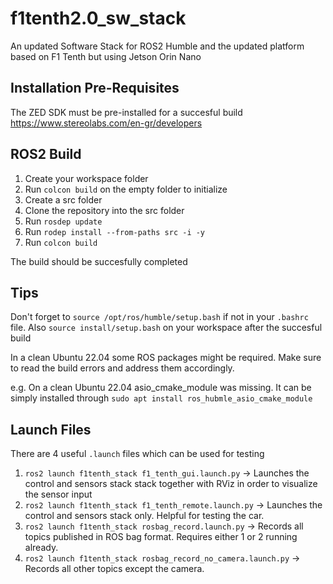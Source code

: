 # f1tenth2.0_sw_stack
An updated Software Stack for ROS2 Humble and the updated platform 
based on F1 Tenth but using Jetson Orin Nano

## Installation Pre-Requisites
The ZED SDK must be pre-installed for a succesful build
https://www.stereolabs.com/en-gr/developers

## ROS2 Build
1. Create your workspace folder
2. Run `colcon build` on the empty folder to initialize
3. Create a src folder
4. Clone the repository into the src folder
5. Run `rosdep update`
6. Run `rodep install --from-paths src -i -y`
7. Run `colcon build`

The build should be succesfully completed

## Tips 

Don't forget to `source /opt/ros/humble/setup.bash` if not 
in your `.bashrc` file.
Also `source install/setup.bash` on your workspace after the 
succesful build 

In a clean Ubuntu 22.04 some ROS packages might be required. 
Make sure to read the build errors and address them accordingly. 

e.g. On a clean Ubuntu 22.04 asio_cmake_module was missing. 
It can be simply installed through `sudo apt install ros_hubmle_asio_cmake_module`

## Launch Files
There are 4 useful `.launch` files which can be used for testing

1. `ros2 launch f1tenth_stack f1_tenth_gui.launch.py` -> Launches the control and sensors stack
stack together with RViz in order to visualize the sensor input
2. `ros2 launch f1tenth_stack f1_tenth_remote.launch.py` -> Launches the control and sensors stack only.
Helpful for testing the car. 
3. `ros2 launch f1tenth_stack rosbag_record.launch.py` -> Records all topics published in ROS bag format.
Requires either 1 or 2 running already.
4. `ros2 launch f1tenth_stack rosbag_record_no_camera.launch.py` -> Records all other topics except the camera. 
